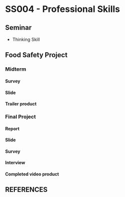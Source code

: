 # SS004 - Professional Skills

## Seminar
+ Thinking Skill

## Food Safety Project
### Midterm
#### Survey
#### Slide
#### Trailer product

### Final Project
#### Report
#### Slide
#### Survey
#### Interview
#### Completed video product

## REFERENCES
